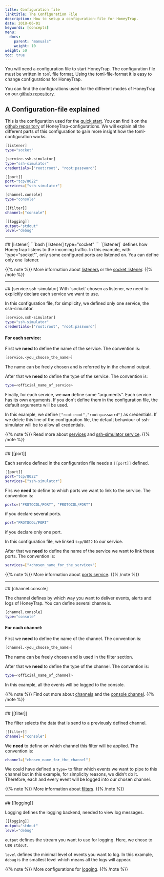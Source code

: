 ```yaml
---
title: Configuration file
linktitle: The Configuration File
description: How to setup a configuration-file for HoneyTrap.
date: 2018-06-01
keywords: [concepts]
menu:
  docs:
    parent: "manuals"
    weight: 10
weight: 50
toc: true
---
```


You will need a configuration file to start HoneyTrap. The configuration file must be written in `toml` file format. Using the toml-file-format it is easy to change configurations for HoneyTrap.

You can find the configurations used for the different modes of HoneyTrap on our[ github repository](https://github.com/honeytrap/honeytrap-configs).

## A Configuration-file explained
This is the configuration used for the [quick start](/about/quick-start/). You can find it on the [github repository](https://github.com/honeytrap/honeytrap-configs/blob/master/server-standalone/config-server-standalone.toml) of HoneyTrap-configurations. We will explain all the different parts of this configuration to gain more insight how the toml-configuration works.

```bash
[listener]
type="socket"

[service.ssh-simulator]
type="ssh-simulator"
credentials=["root:root", "root:password"]

[[port]]
port="tcp/8022"
services=["ssh-simulator"]

[channel.console]
type="console"

[[filter]]
channel=["console"]

[[logging]]
output="stdout"
level="debug"
```
<hr>
## [listener]
```bash
[listener]
type="socket"
```
`[listener]` defines how HoneyTrap listens to the incoming traffic.
In this example, with `type="socket"`, only some configured ports are listened on.
You can define only one listener.

{{% note %}}
More information about [listeners](/listeners/) or the [socket listener](/listeners/socket).
{{% /note %}}
<hr>
## [service.ssh-simulator]
With `socket` chosen as listener, we need to explicitly declare each service we want to use.

In this configuration file, for simplicity, we defined only one service, the ssh-simulator.


```bash
[service.ssh-simulator]
type="ssh-simulator"
credentials=["root:root", "root:password"]
```
#### For each service:

First we **need** to define the name of the service.
The convention is:
```bash
[service.<you_choose_the_name>]
```
The name can be freely chosen and is referred by in the channel output.

After that  we **need** to define the type of the service.
The convention is:
```bash
type=<official_name_of_service>
```

Finally, for each service, we **can** define some "arguments". Each service has its own arguments. If you don't define them in the configuration file, the default arguments will be used.

In this example, we define `["root:root","root:password"]` as credentials. If we delete this line of the configuration file, the default behaviour of ssh-simulator will be to allow all credentials.


{{% note %}}
Read more about [services](/services/) and [ssh-simulator service](/services/ssh-simulator).
{{% /note %}}
<hr>
## [[port]]

Each service defined in the configuration file needs a `[[port]]` defined.

```bash
[[port]]
port="tcp/8022"
services=["ssh-simulator"]
```

Firs we **need** to define to which ports we want to link to the service.
The convention is:
```bash
ports=["PROTOCOL/PORT", "PROTOCOL/PORT"]
```
if you declare several ports.
```bash
port="PROTOCOL/PORT"
```
if you declare only one port.

In this configuration file, we linked `tcp/8022` to our service.

After that we **need** to define the name of the service we want to link these ports.
The convention is:  
```bash
services=["<chosen_name_for_the_service>"]
```

{{% note %}}
More information about [ports service](/services/#port).
{{% /note %}}
<hr>
## [channel.console]

The channel defines by which way you want to deliver events, alerts and logs of HoneyTrap. You can define several channels.

```bash
[channel.console]
type="console"
```
#### For each channel:

First we **need** to define the name of the channel.
The convention is:
```bash
[channel.<you_choose_the_name>]
```
The name can be freely chosen and is used in the filter section.

After that we **need** to define the type of the channel.
The convention is:
```bash
type=<official_name_of_channel>
```
In this example, all the events will be logged to the console.

{{% note %}}
Find out more about [channels](/channels) and the [console channel](/channels/console).
{{% /note %}}
<hr>
## [[filter]]

The filter selects the data that is send to a previously defined channel.  

```bash
[[filter]]
channel=["console"]
```

We **need** to define on which channel this filter will be applied.
The convention is:
```bash
channel=["chosen_name_for_the_channel"]
```

We could have defined a `type=` to filter which events we want to pipe to this channel but in this example, for simplicity reasons, we didn't do it. Therefore, each and every event will be logged into our chosen channel.

{{% note %}}
More information about [filters](/filters/filters).
{{% /note %}}
<hr>
## [[logging]]

Logging defines the logging backend, needed to view log messages.

```bash
[[logging]]
output="stdout"
level="debug"
```

`output` defines the stream you want to use for logging.
Here, we chose to use `stdout`.

`level` defines the minimal level of events you want to log.
In this example, `debug` is the smallest level which means all the logs will appear.

{{% note %}}
More configurations for [logging](/logging/logging).
{{% /note %}}
